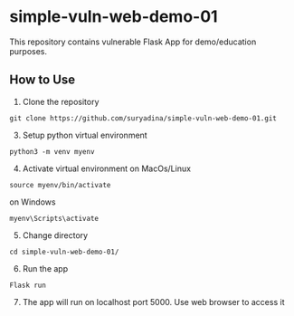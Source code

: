 # simple-vuln-web-demo-01
This repository contains vulnerable Flask App for demo/education purposes.

## How to Use

1. Clone the repository
```
git clone https://github.com/suryadina/simple-vuln-web-demo-01.git
```
3. Setup python virtual environment
```
python3 -m venv myenv
```
4. Activate virtual environment
on MacOs/Linux
```
source myenv/bin/activate
```
on Windows
```
myenv\Scripts\activate
```
5. Change directory
```
cd simple-vuln-web-demo-01/
```
6. Run the app
```
Flask run
```
7. The app will run on localhost port 5000. Use web browser to access it
